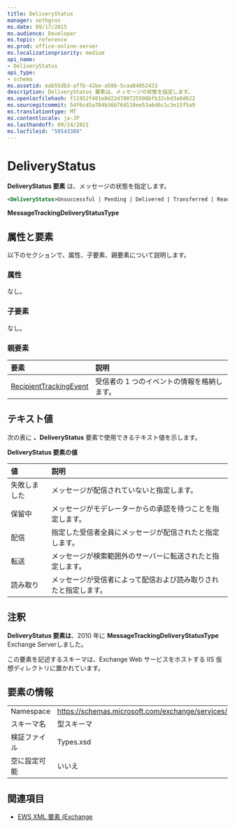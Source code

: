```yaml
---
title: DeliveryStatus
manager: sethgros
ms.date: 09/17/2015
ms.audience: Developer
ms.topic: reference
ms.prod: office-online-server
ms.localizationpriority: medium
api_name:
- DeliveryStatus
api_type:
- schema
ms.assetid: eab55db3-affb-42be-a586-5caa04052433
description: DeliveryStatus 要素は、メッセージの状態を指定します。
ms.openlocfilehash: f11952f401e0d22d780725598bfb32cbd3a8d622
ms.sourcegitcommit: 54f6cd5a704b36b76d110ee53a6d6c1c3e15f5a9
ms.translationtype: MT
ms.contentlocale: ja-JP
ms.lasthandoff: 09/24/2021
ms.locfileid: "59543388"
---
```

# <a name="deliverystatus"></a>DeliveryStatus

**DeliveryStatus 要素** は、メッセージの状態を指定します。 
  
```XML
<DeliveryStatus>Unsuccessful | Pending | Delivered | Transferred | Read</DeliveryStatus>
```

 **MessageTrackingDeliveryStatusType**
## <a name="attributes-and-elements"></a>属性と要素

以下のセクションで、属性、子要素、親要素について説明します。
  
### <a name="attributes"></a>属性

なし。
  
### <a name="child-elements"></a>子要素

なし。
  
### <a name="parent-elements"></a>親要素

|**要素**|**説明**|
|:-----|:-----|
|[RecipientTrackingEvent](recipienttrackingevent.md) <br/> |受信者の 1 つのイベントの情報を格納します。  <br/> |
   
## <a name="text-value"></a>テキスト値

次の表に **、DeliveryStatus** 要素で使用できるテキスト値を示します。 
  
**DeliveryStatus 要素の値**

|**値**|**説明**|
|:-----|:-----|
|失敗しました  <br/> |メッセージが配信されていないと指定します。  <br/> |
|保留中  <br/> |メッセージがモデレーターからの承認を待つことを指定します。  <br/> |
|配信  <br/> |指定した受信者全員にメッセージが配信されたと指定します。  <br/> |
|転送  <br/> |メッセージが検索範囲外のサーバーに転送されたと指定します。  <br/> |
|読み取り  <br/> |メッセージが受信者によって配信および読み取りされたと指定します。  <br/> |
   
## <a name="remarks"></a>注釈

**DeliveryStatus 要素は**、2010 年に **MessageTrackingDeliveryStatusType** Exchange Serverしました。 
  
この要素を記述するスキーマは、Exchange Web サービスをホストする IIS 仮想ディレクトリに置かれています。
  
## <a name="element-information"></a>要素の情報

|||
|:-----|:-----|
|Namespace  <br/> |https://schemas.microsoft.com/exchange/services/2006/types  <br/> |
|スキーマ名  <br/> |型スキーマ  <br/> |
|検証ファイル  <br/> |Types.xsd  <br/> |
|空に設定可能  <br/> |いいえ  <br/> |
   
## <a name="see-also"></a>関連項目

- [EWS XML 要素 (Exchange](ews-xml-elements-in-exchange.md)

